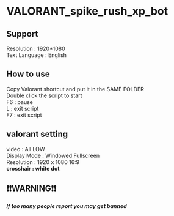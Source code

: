 # VALORANT_spike_rush_xp_bot


## Support <br>
Resolution : 1920*1080 <br>
Text Language : English <br>

## How to use <br>
Copy Valorant shortcut and put it in the SAME FOLDER <br>
Double click the script to start <br>
F6 : pause <br>
L : exit script <br>
F7 : exit script <br>

## valorant setting <br>
video : All LOW <br>
Display Mode : Windowed Fullscreen <br>
Resolution : 1920 x 1080 16:9 <br>
**crosshair : white dot**

## ❗❗WARNING❗❗ <br>
_**If too many people report you may get banned**_

